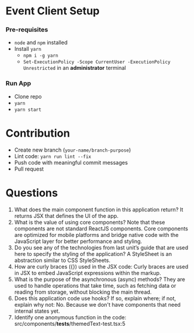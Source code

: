 # Event Client Setup

### Pre-requisites

-   `node` and `npm` installed
-   Install `yarn`
    -   `npm i -g yarn`
    -   `Set-ExecutionPolicy -Scope CurrentUser -ExecutionPolicy Unrestricted` in an **administrator** terminal

### Run App

-   Clone repo
-   `yarn`
-   `yarn start`

# Contribution

-   Create new branch (`your-name/branch-purpose`)
-   Lint code: `yarn run lint --fix`
-   Push code with meaningful commit messages
-   Pull request

# Questions

1. What does the main component function in this application return? It returns JSX that defines the UI of the app.
2. What is the value of using core components? Note that these components are not standard ReactJS components. Core components are optimized for mobile platforms and bridge native code with the JavaScript layer for better performance and styling.
3. Do you see any of the technologies from last unit’s guide that are used here to specify the styling of the application? A StyleSheet is an abstraction similar to CSS StyleSheets.
4. How are curly braces ({}) used in the JSX code: Curly braces are used in JSX to embed JavaScript expressions within the markup.
5. What is the purpose of the asynchronous (async) methods? They are used to handle operations that take time, such as fetching data or reading from storage, without blocking the main thread.
6. Does this application code use hooks? If so, explain where; if not, explain why not: No. Because we don't have components that need internal states yet. 
7. Identify one anonymous function in the code: src/components/__tests__/themedText-test.tsx:5
